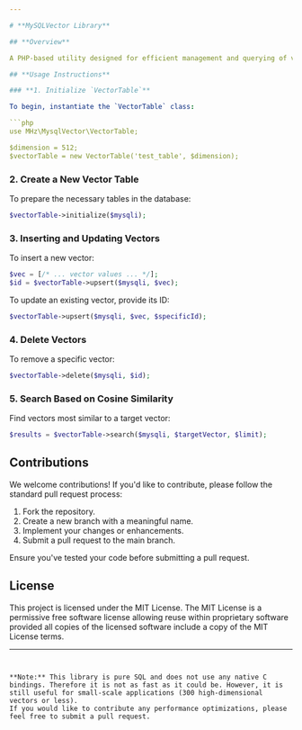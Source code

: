```yaml
---

# **MySQLVector Library**

## **Overview**

A PHP-based utility designed for efficient management and querying of vectors in a MySQL database. It supports operations like insertion, updating, deletion, and cosine similarity-based search.

## **Usage Instructions**

### **1. Initialize `VectorTable`**

To begin, instantiate the `VectorTable` class:

```php
use MHz\MysqlVector\VectorTable;

$dimension = 512;
$vectorTable = new VectorTable('test_table', $dimension);
```

### **2. Create a New Vector Table**

To prepare the necessary tables in the database:

```php
$vectorTable->initialize($mysqli);
```

### **3. Inserting and Updating Vectors**

To insert a new vector:

```php
$vec = [/* ... vector values ... */];
$id = $vectorTable->upsert($mysqli, $vec);
```

To update an existing vector, provide its ID:

```php
$vectorTable->upsert($mysqli, $vec, $specificId);
```

### **4. Delete Vectors**

To remove a specific vector:

```php
$vectorTable->delete($mysqli, $id);
```

### **5. Search Based on Cosine Similarity**

Find vectors most similar to a target vector:

```php
$results = $vectorTable->search($mysqli, $targetVector, $limit);
```

## **Contributions**

We welcome contributions! If you'd like to contribute, please follow the standard pull request process:

1. Fork the repository.
2. Create a new branch with a meaningful name.
3. Implement your changes or enhancements.
4. Submit a pull request to the main branch.

Ensure you've tested your code before submitting a pull request.

## **License**

This project is licensed under the MIT License. The MIT License is a permissive free software license allowing reuse within proprietary software provided all copies of the licensed software include a copy of the MIT License terms.

---
```


**Note:** This library is pure SQL and does not use any native C bindings. Therefore it is not as fast as it could be. However, it is still useful for small-scale applications (300 high-dimensional vectors or less).
If you would like to contribute any performance optimizations, please feel free to submit a pull request.